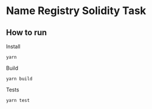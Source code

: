 # Name Registry Solidity Task

## How to run

Install
```
yarn
```

Build
```
yarn build
```

Tests
```
yarn test
```